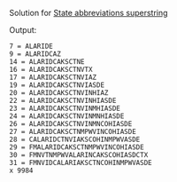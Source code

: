 Solution for [State abbreviations superstring](https://fivethirtyeight.com/features/can-you-help-dakota-jones-raid-the-lost-arc/)

Output:
```
7 = ALARIDE
9 = ALARIDCAZ
14 = ALARIDCAKSCTNE
16 = ALARIDCAKSCTNVTX
17 = ALARIDCAKSCTNVIAZ
19 = ALARIDCAKSCTNVIASDE
20 = ALARIDCAKSCTNVINHIAZ
22 = ALARIDCAKSCTNVINHIASDE
23 = ALARIDCAKSCTNVINMHIASDE
24 = ALARIDCAKSCTNVINMNHIASDE
26 = ALARIDCAKSCTNVINMNCOHIASDE
27 = ALARIDCAKSCTNMPWVINCOHIASDE
28 = CALARIDCTNVIAKSCOHINMPWVASDE
29 = FMALARIDCAKSCTNMPWVINCOHIASDE
30 = FMNVTNMPWVALARINCAKSCOHIASDCTX
31 = FMNVIDCALARIAKSCTNCOHINMPWVASDE
x 9984
```
